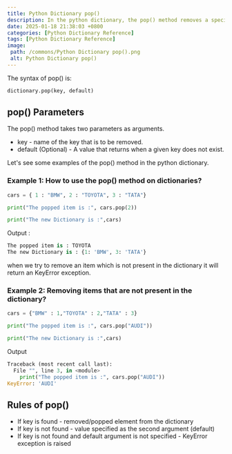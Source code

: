 ```yaml
---
title: Python Dictionary pop()
description: In the python dictionary, the pop() method removes a specific item from the dictionary and returns the value of the given item.
date: 2025-01-18 21:38:03 +0800
categories: [Python Dictionary Reference]
tags: [Python Dictionary Reference]
image:
 path: /commons/Python Dictionary pop().png
 alt: Python Dictionary pop()
---
```


The syntax of pop() is:

```python
dictionary.pop(key, default)

```

## pop() Parameters 

The pop() method takes two parameters as arguments.

* key \- name of the key that is to be removed.  
* default (Optional) \- A value that returns when a given key does not exist.

Let's see some examples of the pop() method in the python dictionary.

### Example 1: How to use the pop() method on dictionaries?

```python
cars = { 1 : "BMW", 2 : "TOYOTA", 3 : "TATA"}

print("The popped item is :", cars.pop(2))

print("The new Dictionary is :",cars)

```
Output : 

```python
The popped item is : TOYOTA
The new Dictionary is : {1: 'BMW', 3: 'TATA'}

```

when we try to remove an item which is not present in the dictionary it will return an KeyError exception.

### Example 2: Removing items that are not present in the dictionary?

```python
cars = {"BMW" : 1,"TOYOTA" : 2,"TATA" : 3}

print("The popped item is :", cars.pop("AUDI"))

print("The new Dictionary is :",cars)

```

<script type="text/javascript">
	atOptions = {
		'key' : '98858c4e91885e00ea9926beee01c03e',
		'format' : 'iframe',
		'height' : 90,
		'width' : 728,
		'params' : {}
	};
</script>
<script type="text/javascript" src="//www.highperformanceformat.com/98858c4e91885e00ea9926beee01c03e/invoke.js"></script>
Output

```python
Traceback (most recent call last):
  File "", line 3, in <module>
    print("The popped item is :", cars.pop("AUDI"))
KeyError: 'AUDI'

```

<script type="text/javascript">
	atOptions = {
		'key' : '98858c4e91885e00ea9926beee01c03e',
		'format' : 'iframe',
		'height' : 90,
		'width' : 728,
		'params' : {}
	};
</script>
<script type="text/javascript" src="//www.highperformanceformat.com/98858c4e91885e00ea9926beee01c03e/invoke.js"></script>
## Rules of pop()

<script type="text/javascript">
	atOptions = {
		'key' : '98858c4e91885e00ea9926beee01c03e',
		'format' : 'iframe',
		'height' : 90,
		'width' : 728,
		'params' : {}
	};
</script>
<script type="text/javascript" src="//www.highperformanceformat.com/98858c4e91885e00ea9926beee01c03e/invoke.js"></script>
* If key is found \- removed/popped element from the dictionary  
* If key is not found \- value specified as the second argument (default)  
* If key is not found and default argument is not specified \- KeyError exception is raised